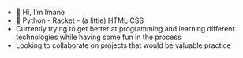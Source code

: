 - 👋 Hi, I’m Imane 
- 🌱 Python - Racket - (a little) HTML CSS
- Currently trying to get better at programming and learning different technologies while having some fun in the process 
- Looking to collaborate on projects that would be valuable practice

<!---
EnamiYa/EnamiYa is a ✨ special ✨ repository because its `README.md` (this file) appears on your GitHub profile.
You can click the Preview link to take a look at your changes.
--->
